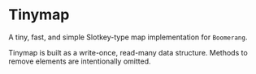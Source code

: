 # Tinymap

A tiny, fast, and simple Slotkey-type map implementation for `Boomerang`.

Tinymap is built as a write-once, read-many data structure. Methods to remove elements are intentionally omitted.
